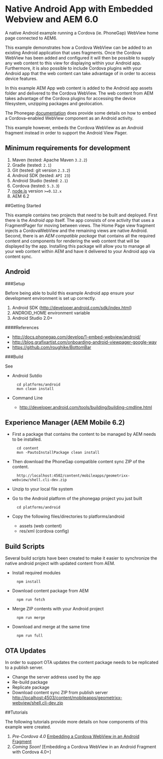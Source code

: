 Native Android App with Embedded Webview and AEM 6.0
===========

A native Android example running a Cordova (ie. PhoneGap) WebView home page connected to AEM6.

This example demonstrates how a Cordova WebView can be added to an existing Android application that uses fragments.  Once the Cordova WebView
has been added and configured it will then be possible to supply any web content to this view for displaying within your Android app.  Furthermore,
it is also possible to include Cordova plugins with your Android app that the web content can take advantage of in order to access device features.

In this example AEM App web content is added to the Android app assets folder and delivered to the Cordova WebView.  The web content from AEM takes
advantage of the Cordova plugins for accessing the device filesystem, unzipping packages and geolocation.

The Phonegap [documentation](http://docs.phonegap.com/develop/1-embed-webview/android/) does provide some details on how to embed a Cordova-enabled WebView component as an Android activity.

This example however, embeds the Cordova WebView as an Android fragment instead in order to support the Android View Pager.

## Minimum requirements for development

1. Maven (tested: Apache Maven `3.2.2`)
2. Gradle (tested: `2.1`)
2. Git (tested: git version `2.3.2`)
3. Android SDK (tested: `API 23`)
4. Android Studio (tested: `2.1`)
4. Cordova (tested: `5.3.3`)
5. [node.js](http://nodejs.org/) version `>=0.12.x`
6. AEM 6.2

##Getting Started

This example contains two projects that need to be built and deployed.  First there is the *Android app* itself.  The app
consists of one activity that uses a FragmentPager for moving between views.  The Home Page view fragment injects a CordovaWebView and
the remaining views are native Android.  Second, there is an *AEM compatible package* that contains all the required content and components for rendering the web content that will be displayed by the app.  Installing this package will allow you to manage all your web content within AEM and have it delivered to your Android app via content sync.

Android
----

###Setup

Before being able to build this example Android app ensure your development environment is set up correctly.

1. Android SDK (http://developer.android.com/sdk/index.html)
1. ANDROID_HOME environment variable
2. Android Studio 2.0+

####References

- <http://docs.phonegap.com/develop/1-embed-webview/android/>
- <http://blog.grafixartist.com/onboarding-android-viewpager-google-way>
- <https://github.com/roughike/BottomBar>

###Build

See

* Android Sutdio

        cd platforms/android
        mvn clean install

* Command Line
  * <http://developer.android.com/tools/building/building-cmdline.html>

Experience Manager (AEM Mobile 6.2)
----

* First a package that contains the content to be managed by AEM needs to be installed.

        cd content
        mvn -PautoInstallPackage clean install

* Then download the PhoneGap compatible content sync ZIP of the content.

        http://localhost:4502/content/mobileapps/geometrixx-webview/shell.cli-dev.zip

* Unzip to your local file system 

* Go to the Android platform of the phonegap project you just built

        cd platforms/android

* Copy the following files/directories to platforms/android
    * assets (web content)
    * res/xml (cordova config)

Build Scripts
----

Several build scripts have been created to make it easier to synchronize the native android project with updated content from AEM.

* Install required modules

        npm install
        
* Download content package from AEM

        npm run fetch
        
* Merge ZIP contents with your Android project
        
        npm run merge        

* Download and merge at the same time
    
        npm run full


OTA Updates
----

In order to support OTA updates the content package needs to be replicated to a publish server.

* Change the server address used by the app
* Re-build package
* Replicate package
* Download content sync ZIP from publish server
        <http://localhost:4503/content/mobileapps/geometrixx-webview/shell.cli-dev.zip>

##Tutorials

The following tutorials provide more details on how components of this example were created.

1. *Pre-Cordova 4.0* [Embedding a Cordova WebView in an Android Fragment](https://github.com/Adobe-Marketing-Cloud/app-sample-android-phonegap/wiki/Embed-Webview-in-Android-Fragment)
2. *Coming Soon!* [Embedding a Cordova WebView in an Android Fragment with Cordova 4.0+]
